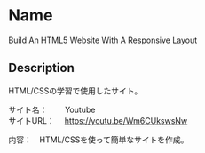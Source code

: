 Name
====
Build An HTML5 Website With A Responsive Layout


## Description
HTML/CSSの学習で使用したサイト。<br>

サイト名：　 　Youtube</br>
サイトURL： 　https://youtu.be/Wm6CUkswsNw</br>

内容：　HTML/CSSを使って簡単なサイトを作成。
